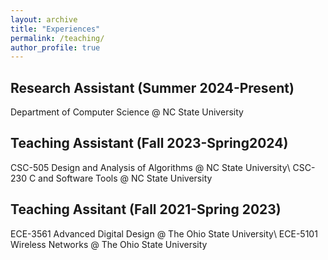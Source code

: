 ```yaml
---
layout: archive
title: "Experiences"
permalink: /teaching/
author_profile: true
---
```


## Research Assistant (Summer 2024-Present)
Department of Computer Science @ NC State University

## Teaching Assistant (Fall 2023-Spring2024)
CSC-505 Design and Analysis of Algorithms @ NC State University\\
CSC-230 C and Software Tools @ NC State University

## Teaching Assitant (Fall 2021-Spring 2023)
ECE-3561 Advanced Digital Design @ The Ohio State University\\
ECE-5101 Wireless Networks @ The Ohio State University